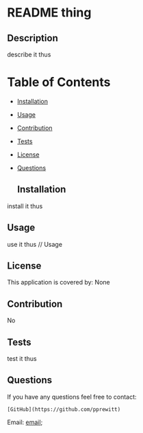 
    
 
# README thing  
    
 
 ## Description 
 describe it thus 
    
 
# Table of Contents 
- [Installation](#installation) 
- 
    [Usage](#usage) 
- [Contribution](#contribution) 
- 
    [Tests](#tests) 
- [License](#license) 
- [Questions](#questions) 
 
  
    ## Installation 
 install it thus 
    
 
## Usage 
 use it thus // Usage
    
 
## License 
 This application is covered by: None
    
 
## Contribution 
 No 
    
 
## Tests 
 test it thus 
    
 
## Questions 
 If you have any questions feel free to contact: 
 
 
    [GitHub](https://github.com/pprewitt) 
 
 Email: [email](mailto:email); 